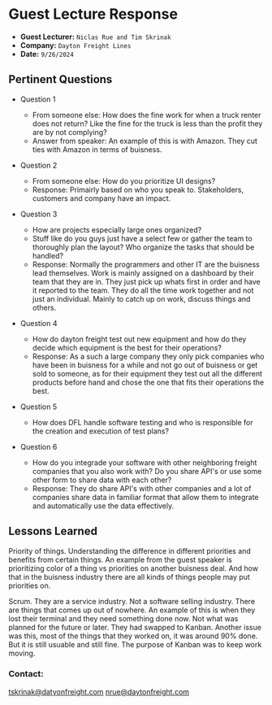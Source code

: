 # Guest Lecture Response
* **Guest Lecturer:** `Niclas Rue and Tim Skrinak`
* **Company:** `Dayton Freight Lines`
* **Date:** `9/26/2024`



## Pertinent Questions
* Question 1
    - From someone else: How does the fine work for when a truck renter does not return? Like the fine for the truck is less than the profit they are by not complying?
    - Answer from speaker: An example of this is with Amazon. They cut ties with Amazon in terms of buisness.

* Question 2
    - From someone else: How do you prioritize UI designs?
    - Response: Primairly based on who you speak to. Stakeholders, customers and company have an impact.

* Question 3
    - How are projects especially large ones organized?
    - Stuff like do you guys just have a select few or gather the team to thoroughly plan the layout? Who organize the tasks that should be handled?
    - Response: Normally the programmers and other IT are the buisness lead themselves. Work is mainly assigned on a dashboard by their team that they are in. They just pick up whats first in order and have it reported to the team. They do all the time work together and not just an individual. Mainly to catch up on work, discuss things and others.

* Question 4 
    - How do dayton freight test out new equipment and how do they decide which equipment is the best for their operations?
    - Response: As a such a large company they only pick companies who have been in buisness for a while and not go out of buisness or get sold to someone, as for their equipment they test out all the different products before hand and chose the one that fits their operations the best.

* Question 5
    - How does DFL handle software testing and who is responsible for the creation and execution of test plans?

* Question 6
    - How do you integrade your software with other neighboring freight companies that you also work with? Do you share API's or use some other form to share data with each other?
    - Response: They do share API's with other companies and a lot of companies share data in familiar format that allow them to integrate and automatically use the data effectively.

## Lessons Learned

Priority of things. Understanding the difference in different priorities and benefits from certain things. An example from the guest speaker is prioritizing color of a thing vs priorities on another buisness deal. And how that in the buisness industry there are all kinds of things people may put priorities on.

Scrum. They are a service industry. Not a software selling industry. There are things that comes up out of nowhere. An example of this is when they lost their terminal and they need something done now. Not what was planned for the future or later.
They had swapped to Kanban. Another issue was this, most of the things that they worked on, it was around 90% done. But it is still usuable and still fine. The purpose of Kanban was to keep work moving.


### Contact: 
tskrinak@datyonfreight.com
nrue@daytonfreight.com
